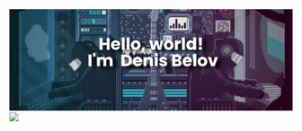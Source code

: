  <img src="https://github.com/denyWhite/denywhite/blob/main/banner(1).png">
 
 

<a href="https://career.habr.com/denywhite" target="_blank">
<img src="https://img.shields.io/static/v1?schemaVersion=1&label=Habr%20career&logo=Habr&logoColor=%23ffffff&message=denyWhite" />
  </a>
 
